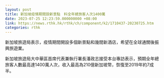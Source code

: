 ```yaml
---
layout: post
title: 新加坡疫情期間設新景點　料全年總旅客人次1400萬
date: 2023-07-25 12:23:59.000000000 +08:00
link: https://news.rthk.hk/rthk/ch/component/k2/1710437-20230725.htm
categories: rthk
---
```


新加坡旅遊局表示，疫情期間開設多個新景點和幾間新酒店，希望在全球通關後振興旅遊業。

新加坡旅遊局大中華區首席代表兼執行署長潘政志接受本台專訪表示，預期全年總旅客人數最高達1400萬人次，收入最高為210億新加坡幣，恢復至2019年約7成半。

